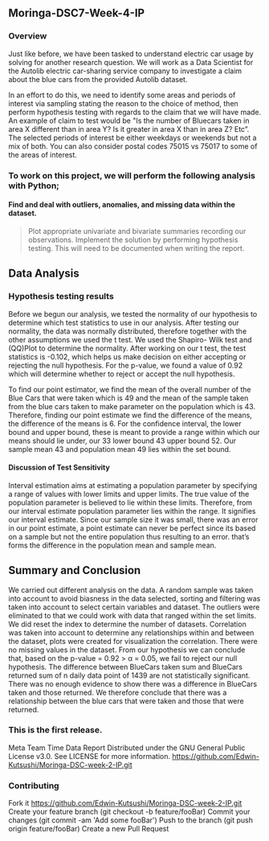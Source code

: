 ## Moringa-DSC7-Week-4-IP
### Overview 
Just like before, we have been tasked to understand electric car usage by solving for another research question. We will work as a Data Scientist for the Autolib electric car-sharing service company to investigate a claim about the blue cars from the provided Autolib dataset.

In an effort to do this, we need to identify some areas and periods of interest via sampling stating the reason to the choice of method, then perform hypothesis testing with regards to the claim that we will have made. An example of claim to test would be "Is the number of Bluecars taken in area X different than in area Y? Is it greater in area X than in area Z? Etc”. The selected periods of interest be either weekdays or weekends but not a mix of both. You can also consider postal codes 75015 vs 75017 to some of the areas of interest. 

### To work on this project, we will perform the following analysis with Python; 

#### Find and deal with outliers, anomalies, and missing data within the dataset.
> Plot appropriate univariate and bivariate summaries recording our observations.
> Implement the solution by performing hypothesis testing.
> This will need to be documented when writing the report. 
##	Data Analysis
### Hypothesis testing results 
Before we begun our analysis, we tested the normality of our hypothesis to determine which test statistics to use in our analysis. After testing our normality, the data was normally distributed, therefore together with the other assumptions we used the t test. We used the Shapiro- Wilk test and (QQ)Plot to determine the normality. 
 After working on our t test, the test statistics is -0.102, which helps us make decision on either accepting or rejecting the null hypothesis. 
For the p-value, we found a value of 0.92 which will determine whether to reject or accept the null hypothesis. 

To find our point estimator, we find the mean of the overall number of the Blue Cars that were taken which is 49 and the mean of the sample taken from the blue cars taken to make parameter on the population which is 43. Therefore, finding our point estimate we find the difference of the means, the difference of the means is 6.
For the confidence interval, the lower bound and upper bound, these is meant to provide a range within which our means should lie under, our 33 lower bound 43 upper bound 52. Our sample mean 43 and population mean 49 lies within the set bound. 

#### Discussion of Test Sensitivity
Interval estimation aims at estimating a population parameter by specifying a range of values with lower limits and upper limits. The true value of the population parameter is believed to lie within these limits. Therefore, from our interval estimate population parameter lies within the range. It signifies our interval estimate. Since our sample size it was small, there was an error in our point estimate, a point estimate can never be perfect since its based on a sample but not the entire population thus resulting to an error. that’s forms the difference in the population mean and sample mean.
## Summary and Conclusion
We carried out different analysis on the data. A random sample was taken into account to avoid biasness in the data selected, sorting and filtering was taken into account to select certain variables and dataset. The outliers were eliminated to that we could work with data that ranged within the set limits. We did reset the index to determine the number of datasets. Correlation was taken into account to determine any relationships within and between the dataset, plots were created for visualization the correlation. There were no missing values in the dataset.
From our hypothesis we can conclude that, based on the p-value = 0.92 > α = 0.05, we fail to reject our null hypothesis. The difference between BlueCars taken sum and BlueCars returned sum of n daily data point of 1439 are not statistically significant. There was no enough evidence to show there was a difference in BlueCars taken and those returned. We therefore conclude that there was a relationship between the blue cars that were taken and those that were returned.

### This is the first release.
Meta Team Time Data Report Distributed under the GNU General Public License v3.0. See LICENSE for more information. https://github.com/Edwin-Kutsushi/Moringa-DSC-week-2-IP.git

### Contributing

Fork it https://github.com/Edwin-Kutsushi/Moringa-DSC-week-2-IP.git
Create your feature branch (git checkout -b feature/fooBar)
Commit your changes (git commit -am 'Add some fooBar')
Push to the branch (git push origin feature/fooBar)
Create a new Pull Request
